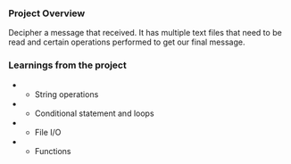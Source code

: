 ### Project Overview

 Decipher a message that received. It has multiple text files that need to be read and certain operations performed to get our final message.


### Learnings from the project

 - - String operations
- - Conditional statement and loops
- - File I/O
- - Functions


